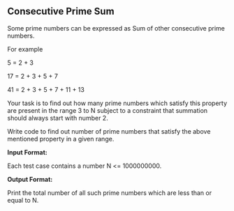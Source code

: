 ## Consecutive Prime Sum

Some prime numbers can be expressed as Sum of other consecutive prime numbers.

For example

5 = 2 + 3

17 = 2 + 3 + 5 + 7

41 = 2 + 3 + 5 + 7 + 11 + 13

Your task is to find out how many prime numbers which satisfy this property are present in the range 3 to N subject to a constraint that summation should always start with number 2.

Write code to find out number of prime numbers that satisfy the above mentioned property in a given range.

__Input Format:__

Each test case contains a number N <= 1000000000.

__Output Format:__ 

Print the total number of all such prime numbers which are less than or equal to N.
